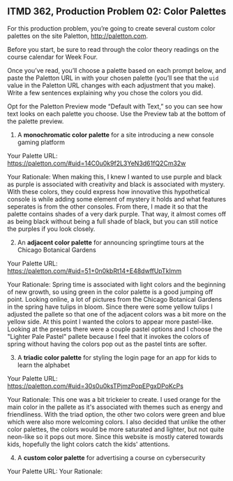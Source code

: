 ## ITMD 362, Production Problem 02: Color Palettes

For this production problem, you’re going to create several custom color palettes on the site
Paletton, http://paletton.com.

Before you start, be sure to read through the color theory readings on the course calendar for Week
Four.

Once you’ve read, you’ll choose a palette based on each prompt below, and paste the Paletton URL in
with your chosen palette (you’ll see that the `uid` value in the Paletton URL changes with each
adjustment that you make). Write a few sentences explaining why you chose the colors you did.

Opt for the Paletton Preview mode “Default with Text,” so you can see how text looks on each palette
you choose. Use the Preview tab at the bottom of the palette preview.

1. A **monochromatic color palette** for a site introducing a new console gaming platform

Your Palette URL: https://paletton.com/#uid=14C0u0k9f2L3YeN3d61fQ2Cm32w

Your Rationale: When making this, I knew I wanted to use purple and black as purple is associated with creativity and black is associated with mystery. With these colors, they could express how innovative this hypothetical console is while adding some element of mystery it holds and what features seperates is from the other consoles. From there, I made it so that the palette contains shades of a very dark purple. That way, it almost comes off as being black without being a full shade of black, but you can still notice the purples if you look closely.

2. An **adjacent color palette** for announcing springtime tours at the Chicago Botanical Gardens

Your Palette URL: https://paletton.com/#uid=51+0n0kbRt14+E48dwffUpTkImm

Your Rationale: Spring time is associated with light colors and the beginning of new growth, so using green in the color palette is a good jumping off point. Looking online, a lot of pictures from the Chicago Botanical Gardens in the spring have tulips in bloom. Since there were some yellow tulips I adjusted the pallete so that one of the adjacent colors was a bit more on the yellow side. At this point I wanted the colors to appear more pastel-like. Looking at the presets there were a couple pastel options and I choose the "Lighter Pale Pastel" pallete because I feel that it invokes the colors of spring without having the colors pop out as the pastel tints are softer.

3. A **triadic color palette** for styling the login page for an app for kids to learn the alphabet

Your Palette URL: https://paletton.com/#uid=30s0u0ksTPjmzPopEPgxDPoKcPs

Your Rationale: This one was a bit trickeier to create. I used orange for the main color in the pallete as it's associated with themes such as energy and friendliness. With the triad option, the other two colors were green and blue which were also more welcoming colors. I also decided that unlike the other color palettes, the colors would be more saturated and lighter, but not quite neon-like so it pops out more. Since this website is mostly catered towards kids, hopefully the light colors catch the kids' attentions.

4. A **custom color palette** for advertising a course on cybersecurity

Your Palette URL:
Your Rationale: 
